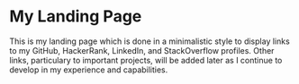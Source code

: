 # My Landing Page

This is my landing page which is done in a minimalistic style to display links to my GitHub, HackerRank, LinkedIn, and StackOverflow profiles.
Other links, particulary to important projects, will be added later as I continue to develop in my experience and capabilities.
